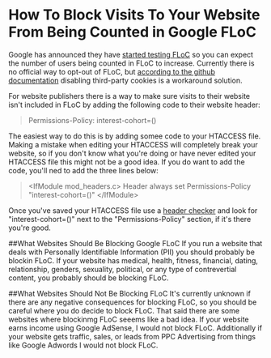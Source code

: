 # How To Block Visits To Your Website From Being Counted in Google FLoC

Google has announced they have [started testing FLoC](https://blog.google/products/ads-commerce/2021-01-privacy-sandbox/) so you can expect the number of users being counted in FLoC to increase. Currently there is no official way to opt-out of FLoC, but [according to the github documentation](https://github.com/WICG/floc) disabling third-party cookies is a workaround solution.

For website publishers there is a way to make sure visits to their website isn't included in FLoC by adding the following code to their website header:
>
>Permissions-Policy: interest-cohort=()
>
The easiest way to do this is by adding somee code to your HTACCESS file. Making a mistake when editing your HTACCESS will completely break your website, so if you don't know what you're doing or have never edited your HTACCESS file this might not be a good idea. If you do want to add the code, you'll ned to add the three lines below:
>
>&lt;IfModule mod_headers.c&gt;
>Header always set Permissions-Policy "interest-cohort=()"
>&lt;/IfModule&gt;
>
Once you've saved your HTACCESS file use a [header checker](https://securityheaders.com/) and look for "interest-cohort=()" next to the "Permissions-Policy" section, if it's there you're good.

##What Websites Should Be Blocking Google FLoC
If you run a website that deals with Personally Identifiable Information (PII) you should probably be blockin FLoC. If your website has medical, health, fitness, financial, dating, relationship, genders, sexuality, political, or any type of contrevertial content, you probably should be blocking FLoC.

##What Websites Should Not Be Blocking FLoC
It's currently unknown if there are any negative consequences for blocking FLoC, so you should be careful where you do decide to block FLoC. That said there are some websites where blockinmg FLoC seeems like a bad idea. If your website earns income using Google AdSense, I would not block FLoC. Additionally if your website gets traffic, sales, or leads from PPC Advertising from things like Google Adwords I would not block FLoC.


